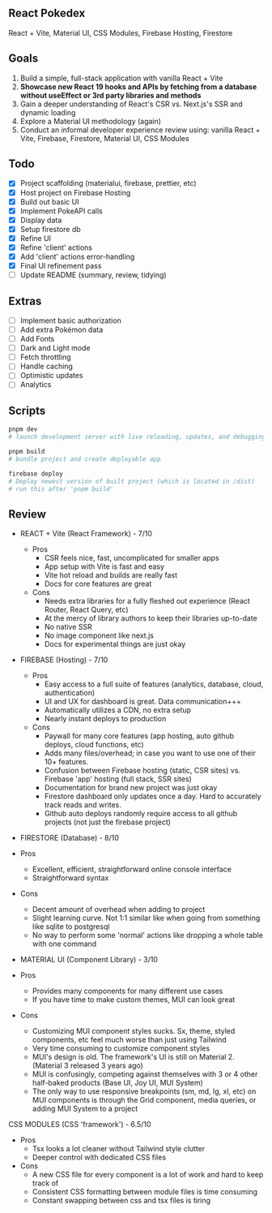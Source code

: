 ## React Pokedex

React + Vite, Material UI, CSS Modules, Firebase Hosting, Firestore

## Goals

1. Build a simple, full-stack application with vanilla React + Vite
2. **Showcase new React 19 hooks and APIs by fetching from a database without useEffect or 3rd party libraries and methods**
3. Gain a deeper understanding of React's CSR vs. Next.js's SSR and dynamic loading
4. Explore a Material UI methodology (again)
5. Conduct an informal developer experience review using: vanilla React + Vite, Firebase, Firestore, Material UI, CSS Modules

## Todo

- [x] Project scaffolding (materialui, firebase, prettier, etc)
- [x] Host project on Firebase Hosting
- [x] Build out basic UI
- [x] Implement PokeAPI calls
- [x] Display data
- [x] Setup firestore db
- [x] Refine UI
- [x] Refine 'client' actions
- [x] Add 'client' actions error-handling
- [x] Final UI refinement pass
- [ ] Update README (summary, review, tidying)

## Extras

- [ ] Implement basic authorization
- [ ] Add extra Pokémon data
- [ ] Add Fonts
- [ ] Dark and Light mode
- [ ] Fetch throttling
- [ ] Handle caching
- [ ] Optimistic updates
- [ ] Analytics

## Scripts

```bash
pnpm dev
# launch development server with live reloading, updates, and debugging.

pnpm build
# bundle project and create deployable app

firebase deploy
# Deploy newest version of built project (which is located in /dist)
# run this after 'pnpm build'
```

## Review

- REACT + Vite (React Framework) - 7/10

  - Pros
    - CSR feels nice, fast, uncomplicated for smaller apps
    - App setup with Vite is fast and easy
    - Vite hot reload and builds are really fast
    - Docs for core features are great
  - Cons
    - Needs extra libraries for a fully fleshed out experience (React Router, React Query, etc)
    - At the mercy of library authors to keep their libraries up-to-date
    - No native SSR
    - No image component like next.js
    - Docs for experimental things are just okay

- FIREBASE (Hosting) - 7/10

  - Pros
    - Easy access to a full suite of features (analytics, database, cloud, authentication)
    - UI and UX for dashboard is great. Data communication+++
    - Automatically utilizes a CDN, no extra setup
    - Nearly instant deploys to production
  - Cons
    - Paywall for many core features (app hosting, auto github deploys, cloud functions, etc)
    - Adds many files/overhead; in case you want to use one of their 10+ features.
    - Confusion between Firebase hosting (static, CSR sites) vs. Firebase 'app' hosting (full stack, SSR sites)
    - Documentation for brand new project was just okay
    - Firestore dashboard only updates once a day. Hard to accurately track reads and writes.
    - Github auto deploys randomly require access to all github projects (not just the firebase project)

- FIRESTORE (Database) - 8/10
- Pros

  - Excellent, efficient, straightforward online console interface
  - Straightforward syntax

- Cons

  - Decent amount of overhead when adding to project
  - Slight learning curve. Not 1:1 similar like when going from something like sqlite to postgresql
  - No way to perform some 'normal' actions like dropping a whole table with one command

- MATERIAL UI (Component Library) - 3/10
- Pros
  - Provides many components for many different use cases
  - If you have time to make custom themes, MUI can look great
- Cons
  - Customizing MUI component styles sucks. Sx, theme, styled components, etc feel much worse than just using Tailwind
  - Very time consuming to customize component styles
  - MUI's design is old. The framework's UI is still on Material 2. (Material 3 released 3 years ago)
  - MUI is confusingly, competing against themselves with 3 or 4 other half-baked products (Base UI, Joy UI, MUI System)
  - The only way to use responsive breakpoints (sm, md, lg, xl, etc) on MUI components is through the Grid component, media queries, or adding MUI System to a project

CSS MODULES (CSS 'framework') - 6.5/10

- Pros
  - Tsx looks a lot cleaner without Tailwind style clutter
  - Deeper control with dedicated CSS files
- Cons
  - A new CSS file for every component is a lot of work and hard to keep track of
  - Consistent CSS formatting between module files is time consuming
  - Constant swapping between css and tsx files is tiring
